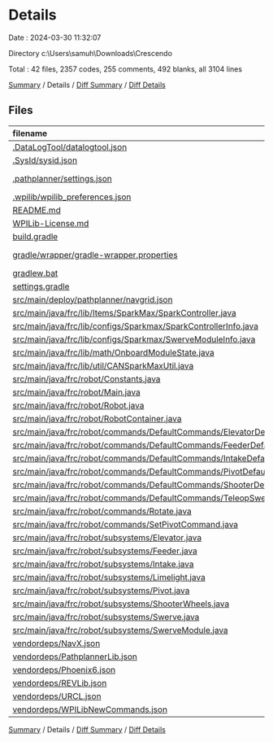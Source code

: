 # Details

Date : 2024-03-30 11:32:07

Directory c:\\Users\\samuh\\Downloads\\Crescendo

Total : 42 files,  2357 codes, 255 comments, 492 blanks, all 3104 lines

[Summary](results.md) / Details / [Diff Summary](diff.md) / [Diff Details](diff-details.md)

## Files
| filename | language | code | comment | blank | total |
| :--- | :--- | ---: | ---: | ---: | ---: |
| [.DataLogTool/datalogtool.json](/.DataLogTool/datalogtool.json) | JSON | 9 | 0 | 1 | 10 |
| [.SysId/sysid.json](/.SysId/sysid.json) | JSON | 1 | 0 | 1 | 2 |
| [.pathplanner/settings.json](/.pathplanner/settings.json) | JSON with Comments | 12 | 0 | 0 | 12 |
| [.wpilib/wpilib_preferences.json](/.wpilib/wpilib_preferences.json) | JSON | 6 | 0 | 0 | 6 |
| [README.md](/README.md) | Markdown | 1 | 0 | 1 | 2 |
| [WPILib-License.md](/WPILib-License.md) | Markdown | 22 | 0 | 3 | 25 |
| [build.gradle](/build.gradle) | Gradle | 62 | 19 | 21 | 102 |
| [gradle/wrapper/gradle-wrapper.properties](/gradle/wrapper/gradle-wrapper.properties) | Java Properties | 7 | 0 | 1 | 8 |
| [gradlew.bat](/gradlew.bat) | Batch | 41 | 30 | 22 | 93 |
| [settings.gradle](/settings.gradle) | Gradle | 28 | 0 | 3 | 31 |
| [src/main/deploy/pathplanner/navgrid.json](/src/main/deploy/pathplanner/navgrid.json) | JSON | 1 | 0 | 0 | 1 |
| [src/main/java/frc/lib/Items/SparkMax/SparkController.java](/src/main/java/frc/lib/Items/SparkMax/SparkController.java) | Java | 96 | 3 | 11 | 110 |
| [src/main/java/frc/lib/configs/Sparkmax/SparkControllerInfo.java](/src/main/java/frc/lib/configs/Sparkmax/SparkControllerInfo.java) | Java | 84 | 0 | 11 | 95 |
| [src/main/java/frc/lib/configs/Sparkmax/SwerveModuleInfo.java](/src/main/java/frc/lib/configs/Sparkmax/SwerveModuleInfo.java) | Java | 20 | 3 | 5 | 28 |
| [src/main/java/frc/lib/math/OnboardModuleState.java](/src/main/java/frc/lib/math/OnboardModuleState.java) | Java | 41 | 14 | 4 | 59 |
| [src/main/java/frc/lib/util/CANSparkMaxUtil.java](/src/main/java/frc/lib/util/CANSparkMaxUtil.java) | Java | 39 | 26 | 5 | 70 |
| [src/main/java/frc/robot/Constants.java](/src/main/java/frc/robot/Constants.java) | Java | 172 | 61 | 81 | 314 |
| [src/main/java/frc/robot/Main.java](/src/main/java/frc/robot/Main.java) | Java | 8 | 3 | 5 | 16 |
| [src/main/java/frc/robot/Robot.java](/src/main/java/frc/robot/Robot.java) | Java | 64 | 3 | 21 | 88 |
| [src/main/java/frc/robot/RobotContainer.java](/src/main/java/frc/robot/RobotContainer.java) | Java | 191 | 19 | 49 | 259 |
| [src/main/java/frc/robot/commands/DefaultCommands/ElevatorDefault.java](/src/main/java/frc/robot/commands/DefaultCommands/ElevatorDefault.java) | Java | 27 | 0 | 10 | 37 |
| [src/main/java/frc/robot/commands/DefaultCommands/FeederDefault.java](/src/main/java/frc/robot/commands/DefaultCommands/FeederDefault.java) | Java | 39 | 0 | 11 | 50 |
| [src/main/java/frc/robot/commands/DefaultCommands/IntakeDefault.java](/src/main/java/frc/robot/commands/DefaultCommands/IntakeDefault.java) | Java | 39 | 2 | 11 | 52 |
| [src/main/java/frc/robot/commands/DefaultCommands/PivotDefault.java](/src/main/java/frc/robot/commands/DefaultCommands/PivotDefault.java) | Java | 34 | 0 | 10 | 44 |
| [src/main/java/frc/robot/commands/DefaultCommands/ShooterDefault.java](/src/main/java/frc/robot/commands/DefaultCommands/ShooterDefault.java) | Java | 34 | 0 | 11 | 45 |
| [src/main/java/frc/robot/commands/DefaultCommands/TeleopSwerve.java](/src/main/java/frc/robot/commands/DefaultCommands/TeleopSwerve.java) | Java | 54 | 4 | 10 | 68 |
| [src/main/java/frc/robot/commands/Rotate.java](/src/main/java/frc/robot/commands/Rotate.java) | Java | 46 | 1 | 9 | 56 |
| [src/main/java/frc/robot/commands/SetPivotCommand.java](/src/main/java/frc/robot/commands/SetPivotCommand.java) | Java | 53 | 4 | 14 | 71 |
| [src/main/java/frc/robot/subsystems/Elevator.java](/src/main/java/frc/robot/subsystems/Elevator.java) | Java | 40 | 0 | 17 | 57 |
| [src/main/java/frc/robot/subsystems/Feeder.java](/src/main/java/frc/robot/subsystems/Feeder.java) | Java | 35 | 0 | 14 | 49 |
| [src/main/java/frc/robot/subsystems/Intake.java](/src/main/java/frc/robot/subsystems/Intake.java) | Java | 44 | 0 | 14 | 58 |
| [src/main/java/frc/robot/subsystems/Limelight.java](/src/main/java/frc/robot/subsystems/Limelight.java) | Java | 41 | 7 | 12 | 60 |
| [src/main/java/frc/robot/subsystems/Pivot.java](/src/main/java/frc/robot/subsystems/Pivot.java) | Java | 41 | 43 | 16 | 100 |
| [src/main/java/frc/robot/subsystems/ShooterWheels.java](/src/main/java/frc/robot/subsystems/ShooterWheels.java) | Java | 47 | 0 | 17 | 64 |
| [src/main/java/frc/robot/subsystems/Swerve.java](/src/main/java/frc/robot/subsystems/Swerve.java) | Java | 192 | 7 | 42 | 241 |
| [src/main/java/frc/robot/subsystems/SwerveModule.java](/src/main/java/frc/robot/subsystems/SwerveModule.java) | Java | 92 | 6 | 28 | 126 |
| [vendordeps/NavX.json](/vendordeps/NavX.json) | JSON | 40 | 0 | 0 | 40 |
| [vendordeps/PathplannerLib.json](/vendordeps/PathplannerLib.json) | JSON | 38 | 0 | 0 | 38 |
| [vendordeps/Phoenix6.json](/vendordeps/Phoenix6.json) | JSON | 339 | 0 | 0 | 339 |
| [vendordeps/REVLib.json](/vendordeps/REVLib.json) | JSON | 74 | 0 | 0 | 74 |
| [vendordeps/URCL.json](/vendordeps/URCL.json) | JSON | 65 | 0 | 0 | 65 |
| [vendordeps/WPILibNewCommands.json](/vendordeps/WPILibNewCommands.json) | JSON | 38 | 0 | 1 | 39 |

[Summary](results.md) / Details / [Diff Summary](diff.md) / [Diff Details](diff-details.md)